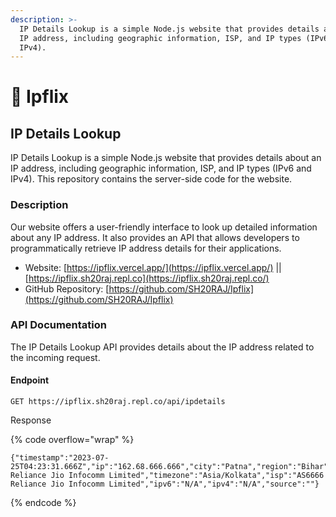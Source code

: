```yaml
---
description: >-
  IP Details Lookup is a simple Node.js website that provides details about an
  IP address, including geographic information, ISP, and IP types (IPv6 and
  IPv4).
---
```


# 👑 Ipflix



## IP Details Lookup

IP Details Lookup is a simple Node.js website that provides details about an IP address, including geographic information, ISP, and IP types (IPv6 and IPv4). This repository contains the server-side code for the website.

### Description

Our website offers a user-friendly interface to look up detailed information about any IP address. It also provides an API that allows developers to programmatically retrieve IP address details for their applications.

* Website: [https://ipflix.vercel.app/](https://ipflix.vercel.app/) || [https://ipflix.sh20raj.repl.co](https://ipflix.sh20raj.repl.co/)
* GitHub Repository: [https://github.com/SH20RAJ/Ipflix](https://github.com/SH20RAJ/Ipflix)

### API Documentation

The IP Details Lookup API provides details about the IP address related to the incoming request.

#### Endpoint

```uri
GET https://ipflix.sh20raj.repl.co/api/ipdetails
```

Response

{% code overflow="wrap" %}
```json5
{"timestamp":"2023-07-25T04:23:31.666Z","ip":"162.68.666.666","city":"Patna","region":"Bihar","country":"IN","loc":"26.6666,85.6666","org":"AS6666 Reliance Jio Infocomm Limited","timezone":"Asia/Kolkata","isp":"AS6666 Reliance Jio Infocomm Limited","ipv6":"N/A","ipv4":"N/A","source":""}
```
{% endcode %}











